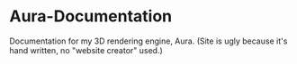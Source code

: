 # Aura-Documentation
Documentation for my 3D rendering engine, Aura. (Site is ugly because it's hand written, no "website creator" used.)
